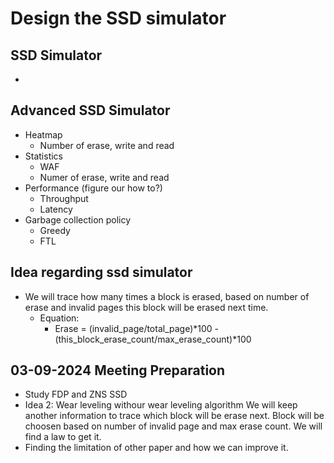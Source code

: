# Design the SSD simulator

## SSD Simulator
 - 

## Advanced SSD Simulator
 - Heatmap
   - Number of erase, write and read
 - Statistics
   - WAF
   - Numer of erase, write and read 
 - Performance (figure our how to?)
   - Throughput
   - Latency
 - Garbage collection policy
   - Greedy
   - FTL
   

## Idea regarding ssd simulator 
  - We will trace how many times a block is erased, based on number of erase and invalid pages this block will be erased next time.
     - Equation: 
       - Erase = (invalid_page/total_page)*100 - (this_block_erase_count/max_erase_count)*100


## 03-09-2024 Meeting Preparation 
  - Study FDP and ZNS SSD
  - Idea 2: Wear leveling withour wear leveling algorithm We will keep another information to trace which block will be erase next. Block will be choosen based on number of invalid page and max erase count. We will find a law to get it.
  - Finding the limitation of other paper and how we can improve it.